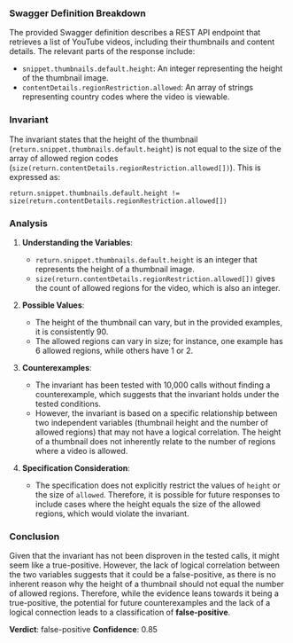 ### Swagger Definition Breakdown
The provided Swagger definition describes a REST API endpoint that retrieves a list of YouTube videos, including their thumbnails and content details. The relevant parts of the response include:
- `snippet.thumbnails.default.height`: An integer representing the height of the thumbnail image.
- `contentDetails.regionRestriction.allowed`: An array of strings representing country codes where the video is viewable.

### Invariant
The invariant states that the height of the thumbnail (`return.snippet.thumbnails.default.height`) is not equal to the size of the array of allowed region codes (`size(return.contentDetails.regionRestriction.allowed[])`). This is expressed as:

`return.snippet.thumbnails.default.height != size(return.contentDetails.regionRestriction.allowed[])`

### Analysis
1. **Understanding the Variables**:
   - `return.snippet.thumbnails.default.height` is an integer that represents the height of a thumbnail image.
   - `size(return.contentDetails.regionRestriction.allowed[])` gives the count of allowed regions for the video, which is also an integer.

2. **Possible Values**:
   - The height of the thumbnail can vary, but in the provided examples, it is consistently 90.
   - The allowed regions can vary in size; for instance, one example has 6 allowed regions, while others have 1 or 2.

3. **Counterexamples**:
   - The invariant has been tested with 10,000 calls without finding a counterexample, which suggests that the invariant holds under the tested conditions.
   - However, the invariant is based on a specific relationship between two independent variables (thumbnail height and the number of allowed regions) that may not have a logical correlation. The height of a thumbnail does not inherently relate to the number of regions where a video is allowed.

4. **Specification Consideration**:
   - The specification does not explicitly restrict the values of `height` or the size of `allowed`. Therefore, it is possible for future responses to include cases where the height equals the size of the allowed regions, which would violate the invariant.

### Conclusion
Given that the invariant has not been disproven in the tested calls, it might seem like a true-positive. However, the lack of logical correlation between the two variables suggests that it could be a false-positive, as there is no inherent reason why the height of a thumbnail should not equal the number of allowed regions. Therefore, while the evidence leans towards it being a true-positive, the potential for future counterexamples and the lack of a logical connection leads to a classification of **false-positive**.

**Verdict**: false-positive
**Confidence**: 0.85
